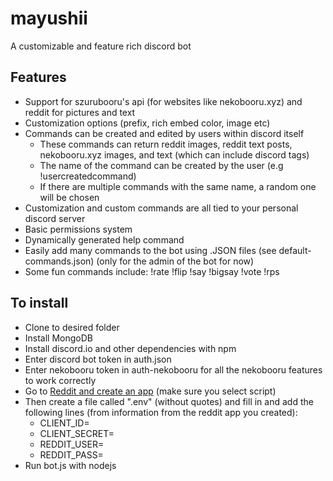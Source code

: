 # mayushii
A customizable and feature rich discord bot

## Features

* Support for szurubooru's api (for websites like nekobooru.xyz) and reddit for pictures and text
* Customization options (prefix, rich embed color, image etc)
* Commands can be created and edited by users within discord itself
  * These commands can return reddit images, reddit text posts, nekobooru.xyz images, and text (which can include discord tags)
  * The name of the command can be created by the user (e.g !usercreatedcommand)
  * If there are multiple commands with the same name, a random one will be chosen
* Customization and custom commands are all tied to your personal discord server
* Basic permissions system
* Dynamically generated help command
* Easily add many commands to the bot using .JSON files (see default-commands.json) (only for the admin of the bot for now)
* Some fun commands include: !rate !flip !say !bigsay !vote !rps

## To install

* Clone to desired folder
* Install MongoDB 
* Install discord.io and other dependencies with npm
* Enter discord bot token in auth.json
* Enter nekobooru token in auth-nekobooru for all the nekobooru features to work correctly
* Go to [Reddit and create an app](https://www.reddit.com/prefs/apps) (make sure you select script)
* Then create a file called ".env" (without quotes) and fill in and add the following lines (from information from the reddit app you created):
  * CLIENT_ID=
  * CLIENT_SECRET=
  * REDDIT_USER=
  * REDDIT_PASS=
* Run bot.js with nodejs
